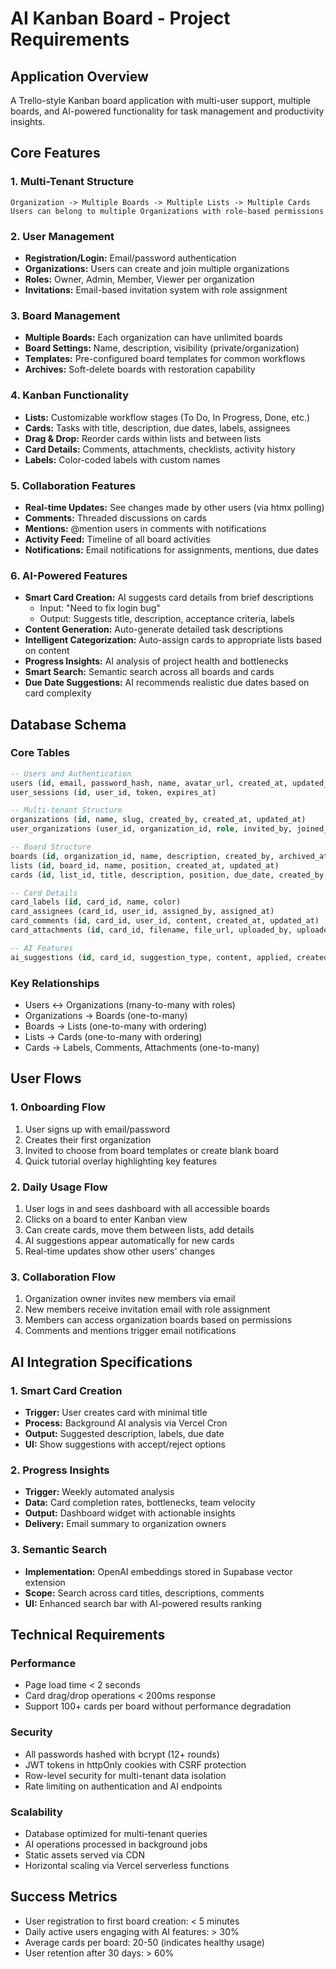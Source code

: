 # AI Kanban Board - Project Requirements

## Application Overview
A Trello-style Kanban board application with multi-user support, multiple boards, and AI-powered functionality for task management and productivity insights.

## Core Features

### 1. Multi-Tenant Structure
```
Organization -> Multiple Boards -> Multiple Lists -> Multiple Cards
Users can belong to multiple Organizations with role-based permissions
```

### 2. User Management
- **Registration/Login:** Email/password authentication
- **Organizations:** Users can create and join multiple organizations
- **Roles:** Owner, Admin, Member, Viewer per organization
- **Invitations:** Email-based invitation system with role assignment

### 3. Board Management
- **Multiple Boards:** Each organization can have unlimited boards
- **Board Settings:** Name, description, visibility (private/organization)
- **Templates:** Pre-configured board templates for common workflows
- **Archives:** Soft-delete boards with restoration capability

### 4. Kanban Functionality
- **Lists:** Customizable workflow stages (To Do, In Progress, Done, etc.)
- **Cards:** Tasks with title, description, due dates, labels, assignees
- **Drag & Drop:** Reorder cards within lists and between lists
- **Card Details:** Comments, attachments, checklists, activity history
- **Labels:** Color-coded labels with custom names

### 5. Collaboration Features
- **Real-time Updates:** See changes made by other users (via htmx polling)
- **Comments:** Threaded discussions on cards
- **Mentions:** @mention users in comments with notifications
- **Activity Feed:** Timeline of all board activities
- **Notifications:** Email notifications for assignments, mentions, due dates

### 6. AI-Powered Features
- **Smart Card Creation:** AI suggests card details from brief descriptions
  - Input: "Need to fix login bug"
  - Output: Suggests title, description, acceptance criteria, labels
- **Content Generation:** Auto-generate detailed task descriptions
- **Intelligent Categorization:** Auto-assign cards to appropriate lists based on content
- **Progress Insights:** AI analysis of project health and bottlenecks
- **Smart Search:** Semantic search across all boards and cards
- **Due Date Suggestions:** AI recommends realistic due dates based on card complexity

## Database Schema

### Core Tables
```sql
-- Users and Authentication
users (id, email, password_hash, name, avatar_url, created_at, updated_at)
user_sessions (id, user_id, token, expires_at)

-- Multi-tenant Structure
organizations (id, name, slug, created_by, created_at, updated_at)
user_organizations (user_id, organization_id, role, invited_by, joined_at)

-- Board Structure  
boards (id, organization_id, name, description, created_by, archived_at, created_at, updated_at)
lists (id, board_id, name, position, created_at, updated_at)
cards (id, list_id, title, description, position, due_date, created_by, created_at, updated_at)

-- Card Details
card_labels (id, card_id, name, color)
card_assignees (card_id, user_id, assigned_by, assigned_at)
card_comments (id, card_id, user_id, content, created_at, updated_at)
card_attachments (id, card_id, filename, file_url, uploaded_by, uploaded_at)

-- AI Features
ai_suggestions (id, card_id, suggestion_type, content, applied, created_at)
```

### Key Relationships
- Users ↔ Organizations (many-to-many with roles)
- Organizations → Boards (one-to-many)
- Boards → Lists (one-to-many with ordering)
- Lists → Cards (one-to-many with ordering)
- Cards → Labels, Comments, Attachments (one-to-many)

## User Flows

### 1. Onboarding Flow
1. User signs up with email/password
2. Creates their first organization
3. Invited to choose from board templates or create blank board
4. Quick tutorial overlay highlighting key features

### 2. Daily Usage Flow
1. User logs in and sees dashboard with all accessible boards
2. Clicks on a board to enter Kanban view
3. Can create cards, move them between lists, add details
4. AI suggestions appear automatically for new cards
5. Real-time updates show other users' changes

### 3. Collaboration Flow
1. Organization owner invites new members via email
2. New members receive invitation email with role assignment
3. Members can access organization boards based on permissions
4. Comments and mentions trigger email notifications

## AI Integration Specifications

### 1. Smart Card Creation
- **Trigger:** User creates card with minimal title
- **Process:** Background AI analysis via Vercel Cron
- **Output:** Suggested description, labels, due date
- **UI:** Show suggestions with accept/reject options

### 2. Progress Insights
- **Trigger:** Weekly automated analysis
- **Data:** Card completion rates, bottlenecks, team velocity
- **Output:** Dashboard widget with actionable insights
- **Delivery:** Email summary to organization owners

### 3. Semantic Search
- **Implementation:** OpenAI embeddings stored in Supabase vector extension
- **Scope:** Search across card titles, descriptions, comments
- **UI:** Enhanced search bar with AI-powered results ranking

## Technical Requirements

### Performance
- Page load time < 2 seconds
- Card drag/drop operations < 200ms response
- Support 100+ cards per board without performance degradation

### Security
- All passwords hashed with bcrypt (12+ rounds)
- JWT tokens in httpOnly cookies with CSRF protection
- Row-level security for multi-tenant data isolation
- Rate limiting on authentication and AI endpoints

### Scalability
- Database optimized for multi-tenant queries
- AI operations processed in background jobs
- Static assets served via CDN
- Horizontal scaling via Vercel serverless functions

## Success Metrics
- User registration to first board creation: < 5 minutes
- Daily active users engaging with AI features: > 30%
- Average cards per board: 20-50 (indicates healthy usage)
- User retention after 30 days: > 60%